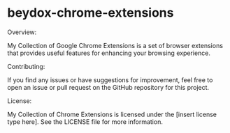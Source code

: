 # beydox-chrome-extensions

Overview:

My Collection of Google Chrome Extensions is a set of browser extensions that provides useful features for enhancing your browsing experience. 

Contributing:

If you find any issues or have suggestions for improvement, feel free to open an issue or pull request on the GitHub repository for this project.

License:

My Collection of Chrome Extensions is licensed under the [insert license type here]. See the LICENSE file for more information.
